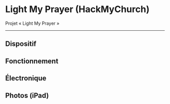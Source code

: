 # Light My Prayer (HackMyChurch)
Projet « Light My Prayer »

---

## Dispositif


## Fonctionnement


## Électronique


## Photos (iPad)
